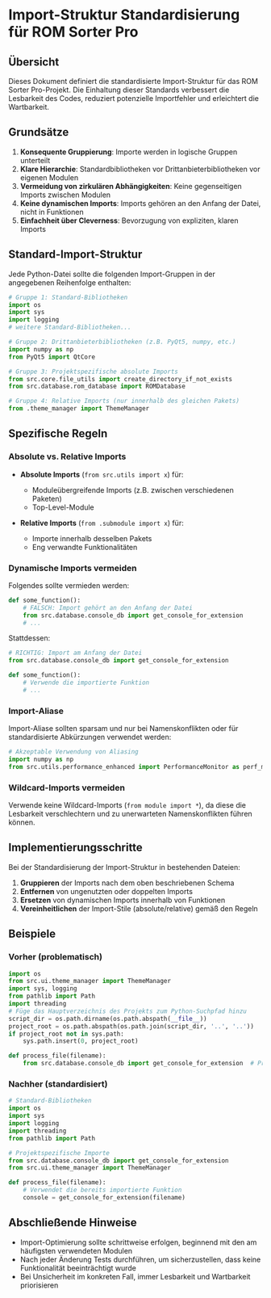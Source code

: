 # Import-Struktur Standardisierung für ROM Sorter Pro

## Übersicht

Dieses Dokument definiert die standardisierte Import-Struktur für das ROM Sorter Pro-Projekt. Die Einhaltung dieser Standards verbessert die Lesbarkeit des Codes, reduziert potenzielle Importfehler und erleichtert die Wartbarkeit.

## Grundsätze

1. **Konsequente Gruppierung**: Importe werden in logische Gruppen unterteilt
2. **Klare Hierarchie**: Standardbibliotheken vor Drittanbieterbibliotheken vor eigenen Modulen
3. **Vermeidung von zirkulären Abhängigkeiten**: Keine gegenseitigen Imports zwischen Modulen
4. **Keine dynamischen Imports**: Imports gehören an den Anfang der Datei, nicht in Funktionen
5. **Einfachheit über Cleverness**: Bevorzugung von expliziten, klaren Imports

## Standard-Import-Struktur

Jede Python-Datei sollte die folgenden Import-Gruppen in der angegebenen Reihenfolge enthalten:

```python
# Gruppe 1: Standard-Bibliotheken
import os
import sys
import logging
# weitere Standard-Bibliotheken...

# Gruppe 2: Drittanbieterbibliotheken (z.B. PyQt5, numpy, etc.)
import numpy as np
from PyQt5 import QtCore

# Gruppe 3: Projektspezifische absolute Imports
from src.core.file_utils import create_directory_if_not_exists
from src.database.rom_database import ROMDatabase

# Gruppe 4: Relative Imports (nur innerhalb des gleichen Pakets)
from .theme_manager import ThemeManager
```

## Spezifische Regeln

### Absolute vs. Relative Imports

- **Absolute Imports** (`from src.utils import x`) für:
  - Moduleübergreifende Imports (z.B. zwischen verschiedenen Paketen)
  - Top-Level-Module

- **Relative Imports** (`from .submodule import x`) für:
  - Importe innerhalb desselben Pakets
  - Eng verwandte Funktionalitäten

### Dynamische Imports vermeiden

Folgendes sollte vermieden werden:

```python
def some_function():
    # FALSCH: Import gehört an den Anfang der Datei
    from src.database.console_db import get_console_for_extension
    # ...
```

Stattdessen:

```python
# RICHTIG: Import am Anfang der Datei
from src.database.console_db import get_console_for_extension

def some_function():
    # Verwende die importierte Funktion
    # ...
```

### Import-Aliase

Import-Aliase sollten sparsam und nur bei Namenskonflikten oder für standardisierte Abkürzungen verwendet werden:

```python
# Akzeptable Verwendung von Aliasing
import numpy as np
from src.utils.performance_enhanced import PerformanceMonitor as perf_mon
```

### Wildcard-Imports vermeiden

Verwende keine Wildcard-Imports (`from module import *`), da diese die Lesbarkeit verschlechtern und zu unerwarteten Namenskonflikten führen können.

## Implementierungsschritte

Bei der Standardisierung der Import-Struktur in bestehenden Dateien:

1. **Gruppieren** der Imports nach dem oben beschriebenen Schema
2. **Entfernen** von ungenutzten oder doppelten Imports
3. **Ersetzen** von dynamischen Imports innerhalb von Funktionen
4. **Vereinheitlichen** der Import-Stile (absolute/relative) gemäß den Regeln

## Beispiele

### Vorher (problematisch)

```python
import os
from src.ui.theme_manager import ThemeManager
import sys, logging
from pathlib import Path
import threading
# Füge das Hauptverzeichnis des Projekts zum Python-Suchpfad hinzu
script_dir = os.path.dirname(os.path.abspath(__file__))
project_root = os.path.abspath(os.path.join(script_dir, '..', '..'))
if project_root not in sys.path:
    sys.path.insert(0, project_root)

def process_file(filename):
    from src.database.console_db import get_console_for_extension  # Problematisch
```

### Nachher (standardisiert)

```python
# Standard-Bibliotheken
import os
import sys
import logging
import threading
from pathlib import Path

# Projektspezifische Importe
from src.database.console_db import get_console_for_extension
from src.ui.theme_manager import ThemeManager

def process_file(filename):
    # Verwendet die bereits importierte Funktion
    console = get_console_for_extension(filename)
```

## Abschließende Hinweise

- Import-Optimierung sollte schrittweise erfolgen, beginnend mit den am häufigsten verwendeten Modulen
- Nach jeder Änderung Tests durchführen, um sicherzustellen, dass keine Funktionalität beeinträchtigt wurde
- Bei Unsicherheit im konkreten Fall, immer Lesbarkeit und Wartbarkeit priorisieren
